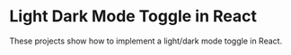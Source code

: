 # Light Dark Mode Toggle in React

These projects show how to implement a light/dark mode toggle in React.
